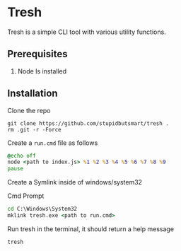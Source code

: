 # Tresh
Tresh is a simple CLI tool with various utility functions.

## Prerequisites
1. Node Is installed

## Installation 

Clone the repo
```pwsh
git clone https://github.com/stupidbutsmart/tresh .
rm .git -r -Force
```

Create a `run.cmd` file as follows
```bat
@echo off
node <path to index.js> %1 %2 %3 %4 %5 %6 %7 %8 %9
pause
```

Create a Symlink inside of windows/system32

Cmd Prompt
```cmd
cd C:\Windows\System32
mklink tresh.exe <path to run.cmd>
```

Run tresh in the terminal, it should return a help message
```
tresh
```


